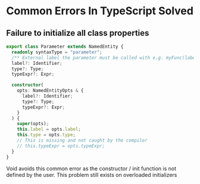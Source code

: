 # Common Errors In TypeScript Solved

## Failure to initialize all class properties

```typescript
export class Parameter extends NamedEntity {
  readonly syntaxType = "parameter";
  /** External label the parameter must be called with e.g. myFunc(label: value) */
  label?: Identifier;
  type?: Type;
  typeExpr?: Expr;

  constructor(
    opts: NamedEntityOpts & {
      label?: Identifier;
      type?: Type;
      typeExpr?: Expr;
    }
  ) {
    super(opts);
    this.label = opts.label;
    this.type = opts.type;
    // This is missing and not caught by the compiler
    // this.typeExpr = opts.typeExpr;
  }
}
```

Void avoids this common error as the constructor / init function
is not defined by the user. This problem still exists on overloaded initializers
